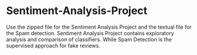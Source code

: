 # Sentiment-Analysis-Project
Use the zipped file for the Sentiment Analysis Project and the textual file for the Spam detection.
Sentiment Analysis Project contains exploratory analysis and comparison of classifiers.
While Spam Detection is the supervised approach for fake reviews.

